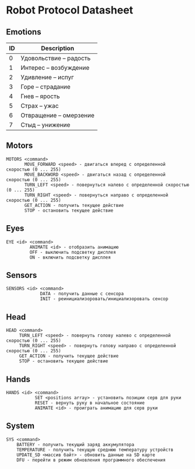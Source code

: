 # Robot Protocol Datasheet

## Emotions

| ID | Description            |
|----|------------------------|
| 0  | Удовольствие – радость |
| 1  | Интерес – возбуждение  |
| 2  | Удивление – испуг      |
| 3  | Горе – страдание       |
| 4  | Гнев – ярость          |
| 5  | Страх – ужас           |
| 6  | Отвращение – омерзение |
| 7  | Стыд – унижение        |

## Motors

```
MOTORS <command>
       MOVE_FORWARD <speed> - двигаться вперед с определенной скоростью (0 ... 255)
       MOVE_BACKWORD <speed> - двигаться назад с определенной скоростью (0 ... 255)
       TURN_LEFT <speed> - повернуться налево с определенной скоростью (0 ... 255)
       TURN_RIGHT <speed> - повернуться направо с определенной скоростью (0 ... 255)
       GET_ACTION - получить текущее действие
       STOP - остановить текущее действие
```

## Eyes

```
EYE <id> <command>
         ANIMATE <id> - отобразить анимацию
         OFF - выключить подсветку дисплея
         ON - включить подсветку дисплея
```

## Sensors

```
SENSORS <id> <command>
             DATA - получить данные с сенсора
             INIT - реинициализоровать/инициализоровать сенсор
```

## Head

```
HEAD <command>
     TURN_LEFT <speed> - повернуть голову налево с определенной скоростью (0 ... 255)
     TURN_RIGHT <speed> - повернуть голову направо с определенной скоростью (0 ... 255)
     GET_ACTION - получить текущее действие
     STOP - остановить текущее действие
```

## Hands

```
HANDS <id> <command>
           SET <positions array> - установить позиции серв для руки
           RESET - вернуть руку в начальное состояние
           ANIMATE <id> - проиграть анимацию для серв руки
```

## System

```
SYS <command>
    BATTERY - получить текущий заряд аккумулятора
    TEMPERATURE - получить текущую среднюю температуру устройств
    UPDATE_SD <массив байт> - обновить данные на SD карте
    DFU - перейти в режим обновления программного обеспечения
```
